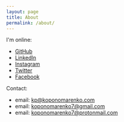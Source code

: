 ```yaml
---
layout: page
title: About
permalink: /about/
---
```


I'm online:

- [GitHub](https://github.com/koponomarenko)
- [LinkedIn](https://linkedin.com/in/koponomarenko)
- [Instagram](https://www.instagram.com/ko.ponomarenko)
- [Twitter](https://twitter.com/koponomarenko)
- [Facebook](https://fb.com/ko.ponomarenko)


Contact:

- email: kp@koponomarenko.com
- email: koponomarenko7@gmail.com
- email: koponomarenko7@protonmail.com


